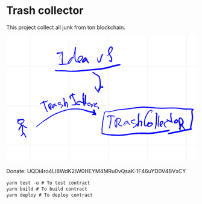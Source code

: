 # Trash collector

This project collect all junk from ton blockchain.

![trash collector idea ver 1](image-1.png)

Donate: UQDi4ro4LI8WdK2IW0HEYM4MRu0vQsaK-1F46uYD0V4BVxCY

```shell
yarn test -u # To test contract
yarn build # To build contract
yarn deploy # To deploy contract
```
